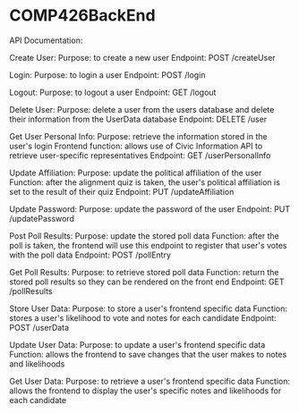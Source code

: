 # COMP426BackEnd

API Documentation:

  Create User:
    Purpose: to create a new user
    Endpoint: POST /createUser
  
  Login:
    Purpose: to login a user
    Endpoint: POST /login
  
  Logout:
    Purpose: to logout a user
    Endpoint: GET /logout
  
  Delete User:
    Purpose: delete a user from the users database and delete their information from the UserData database
    Endpoint: DELETE /user
  
  Get User Personal Info:
    Purpose: retrieve the information stored in the user's login
    Frontend function: allows use of Civic Information API to retrieve user-specific representatives
    Endpoint: GET /userPersonalInfo
 
 Update Affiliation:
    Purpose: update the political affiliation of the user
    Function: after the alignment quiz is taken, the user's political affiliation is set to the result of their quiz
    Endpoint: PUT /updateAffiliation
  
  Update Password:
    Purpose: update the password of the user
    Endpoint: PUT /updatePassword
  
  Post Poll Results:
    Purpose: update the stored poll data
    Function: after the poll is taken, the frontend will use this endpoint to register that user's votes with the poll data
    Endpoint: POST /pollEntry
    
  Get Poll Results:
    Purpose: to retrieve stored poll data
    Function: return the stored poll results so they can be rendered on the front end
    Endpoint: GET /pollResults
    
  Store User Data:
    Purpose: to store a user's frontend specific data
    Function: stores a user's likelihood to vote and notes for each candidate
    Endpoint: POST /userData
    
  Update User Data:
    Purpose: to update a user's frontend specific data
    Function: allows the frontend to save changes that the user makes to notes and likelihoods
   
  Get User Data:
    Purpose: to retrieve a user's frontend specific data
    Function: allows the frontend to display the user's specific notes and likelihoods for each candidate
  
  
  
    
  
